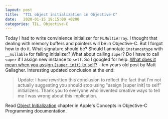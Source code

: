 ```yaml
---
layout: post
title:  "TIL object initialization in Objective-C"
date:   2020-01-15 19:15:00 +0200
categories: TIL, Objective-C
---
```

Today I had to write convinience initializer for `MLMultiArray`. I thought that dealing with memory buffers and pointers will be in Objective-C. But I forgot how to do it. What signature should be? Should I annotate `instancetype` with `__nullable` for failing initializer? What about calling `super`? Do I have to call `super` if I assign new instance to `self`. So I googled for help.  [What does it mean when you assign `[super init]` to self?](https://www.cocoawithlove.com/2009/04/what-does-it-mean-when-you-assign-super.html) - ten years old post by Matt Gallagher. Interesting updated conclusion at the end:

> Update: I have rewritten this conclusion to reflect the fact that I'm not actually suggesting you should stop using "assign [super init] to self" initializers. Thank you to everyone who invented creative ways to tell me I was wrong about this implication.

Read [Object Initialization](https://developer.apple.com/library/archive/documentation/General/Conceptual/CocoaEncyclopedia/Initialization/Initialization.html#//apple_ref/doc/uid/TP40010810-CH6-SW58) chapter in Apple's Concepts in Objective-C Programming documentation.
